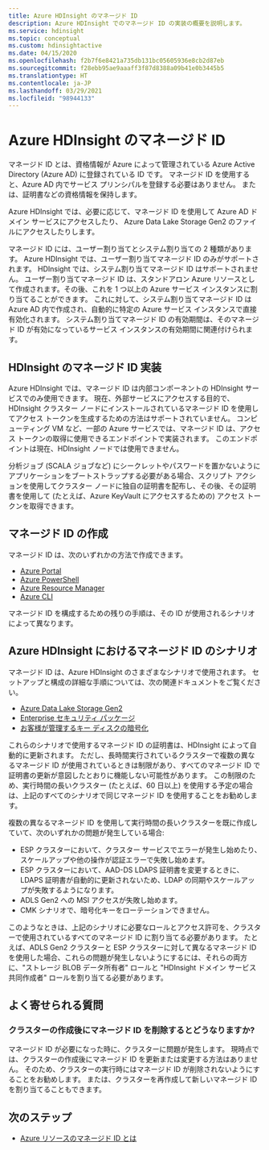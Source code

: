 ```yaml
---
title: Azure HDInsight のマネージド ID
description: Azure HDInsight でのマネージド ID の実装の概要を説明します。
ms.service: hdinsight
ms.topic: conceptual
ms.custom: hdinsightactive
ms.date: 04/15/2020
ms.openlocfilehash: f2b7f6e8421a735db131bc05605936e8cb2d87eb
ms.sourcegitcommit: f28ebb95ae9aaaff3f87d8388a09b41e0b3445b5
ms.translationtype: HT
ms.contentlocale: ja-JP
ms.lasthandoff: 03/29/2021
ms.locfileid: "98944133"
---
```

# <a name="managed-identities-in-azure-hdinsight"></a>Azure HDInsight のマネージド ID

マネージド ID とは、資格情報が Azure によって管理されている Azure Active Directory (Azure AD) に登録されている ID です。 マネージド ID を使用すると、Azure AD 内でサービス プリンシパルを登録する必要はありません。 または、証明書などの資格情報を保持します。

Azure HDInsight では、必要に応じて、マネージド ID を使用して Azure AD ドメイン サービスにアクセスしたり、 Azure Data Lake Storage Gen2 のファイルにアクセスしたりします。

マネージド ID には、ユーザー割り当てとシステム割り当ての 2 種類があります。 Azure HDInsight では、ユーザー割り当てマネージド ID のみがサポートされます。 HDInsight では、システム割り当てマネージド ID はサポートされません。 ユーザー割り当てマネージド ID は、スタンドアロン Azure リソースとして作成されます。その後、これを 1 つ以上の Azure サービス インスタンスに割り当てることができます。 これに対して、システム割り当てマネージド ID は Azure AD 内で作成され、自動的に特定の Azure サービス インスタンスで直接有効化されます。 システム割り当てマネージド ID の有効期間は、そのマネージド ID が有効になっているサービス インスタンスの有効期間に関連付けられます。

## <a name="hdinsight-managed-identity-implementation"></a>HDInsight のマネージド ID 実装

Azure HDInsight では、マネージド ID は内部コンポーネントの HDInsight サービスでのみ使用できます。 現在、外部サービスにアクセスする目的で、HDInsight クラスター ノードにインストールされているマネージド ID を使用してアクセス トークンを生成するための方法はサポートされていません。 コンピューティング VM など、一部の Azure サービスでは、マネージド ID は、アクセス トークンの取得に使用できるエンドポイントで実装されます。 このエンドポイントは現在、HDInsight ノードでは使用できません。

分析ジョブ (SCALA ジョブなど) にシークレットやパスワードを置かないようにアプリケーションをブートストラップする必要がある場合、スクリプト アクションを使用してクラスター ノードに独自の証明書を配布し、その後、その証明書を使用して (たとえば、Azure KeyVault にアクセスするための) アクセス トークンを取得できます。

## <a name="create-a-managed-identity"></a>マネージド ID の作成

マネージド ID は、次のいずれかの方法で作成できます。

* [Azure Portal](../active-directory/managed-identities-azure-resources/how-to-manage-ua-identity-portal.md)
* [Azure PowerShell](../active-directory/managed-identities-azure-resources/how-to-manage-ua-identity-powershell.md)
* [Azure Resource Manager](../active-directory/managed-identities-azure-resources/how-to-manage-ua-identity-arm.md)
* [Azure CLI](../active-directory/managed-identities-azure-resources/how-to-manage-ua-identity-cli.md)

マネージド ID を構成するための残りの手順は、その ID が使用されるシナリオによって異なります。

## <a name="managed-identity-scenarios-in-azure-hdinsight"></a>Azure HDInsight におけるマネージド ID のシナリオ

マネージド ID は、Azure HDInsight のさまざまなシナリオで使用されます。 セットアップと構成の詳細な手順については、次の関連ドキュメントをご覧ください。

* [Azure Data Lake Storage Gen2](hdinsight-hadoop-use-data-lake-storage-gen2-portal.md#create-a-user-assigned-managed-identity)
* [Enterprise セキュリティ パッケージ](domain-joined/apache-domain-joined-configure-using-azure-adds.md#create-and-authorize-a-managed-identity)
* [お客様が管理するキー ディスクの暗号化](disk-encryption.md)

これらのシナリオで使用するマネージド ID の証明書は、HDInsight によって自動的に更新されます。 ただし、長時間実行されているクラスターで複数の異なるマネージド ID が使用されているときは制限があり、すべてのマネージド ID で証明書の更新が意図したとおりに機能しない可能性があります。 この制限のため、実行時間の長いクラスター (たとえば、60 日以上) を使用する予定の場合は、上記のすべてのシナリオで同じマネージド ID を使用することをお勧めします。 

複数の異なるマネージド ID を使用して実行時間の長いクラスターを既に作成していて、次のいずれかの問題が発生している場合:
 * ESP クラスターにおいて、クラスター サービスでエラーが発生し始めたり、スケールアップや他の操作が認証エラーで失敗し始めます。
 * ESP クラスターにおいて、AAD-DS LDAPS 証明書を変更するときに、LDAPS 証明書が自動的に更新されないため、LDAP の同期やスケールアップが失敗するようになります。
 * ADLS Gen2 への MSI アクセスが失敗し始めます。
 * CMK シナリオで、暗号化キーをローテーションできません。

このようなときは、上記のシナリオに必要なロールとアクセス許可を、クラスターで使用されているすべてのマネージド ID に割り当てる必要があります。 たとえば、ADLS Gen2 クラスターと ESP クラスターに対して異なるマネージド ID を使用した場合、これらの問題が発生しないようにするには、それらの両方に、"ストレージ BLOB データ所有者" ロールと "HDInsight ドメイン サービス共同作成者" ロールを割り当てる必要があります。

## <a name="faq"></a>よく寄せられる質問

### <a name="what-happens-if-i-delete-the-managed-identity-after-the-cluster-creation"></a>クラスターの作成後にマネージド ID を削除するとどうなりますか?

マネージド ID が必要になった時に、クラスターに問題が発生します。 現時点では、クラスターの作成後にマネージド ID を更新または変更する方法はありません。 そのため、クラスターの実行時にはマネージド ID が削除されないようにすることをお勧めします。 または、クラスターを再作成して新しいマネージド ID を割り当てることもできます。

## <a name="next-steps"></a>次のステップ

* [Azure リソースのマネージド ID とは](../active-directory/managed-identities-azure-resources/overview.md)
